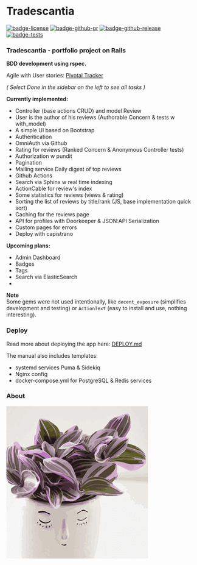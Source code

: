 # Tradescantia
[![badge-license][badge-license]][license]
[![badge-github-pr][badge-github-pr]][github-pr]
[![badge-github-release][badge-github-release]][github-release]
[![badge-tests][badge-tests]][github-workflow]

### Tradescantia - portfolio project on Rails

**BDD development using rspec.**

Agile with User stories: [Pivotal Tracker][tracker]

*( Select Done in the sidebar on the left to see all tasks )*  

**Currently implemented:**
- Controller (base actions CRUD) and model Review
- User is the author of his reviews (Authorable Concern & tests w with_model)
- A simple UI based on Bootstrap
- Authentication
- OmniAuth via Github
- Rating for reviews (Ranked Concern & Anonymous Controller tests)
- Authorization w pundit
- Pagination
- Mailing service Daily digest of top reviews
- Github Actions
- Search via Sphinx w real time indexing
- ActionCable for review's index
- Some statistics for reviews (views & rating)
- Sorting the list of reviews by title/rank (JS, base implementation quick sort)
- Caching for the reviews page
- API for profiles with Doorkeeper & JSON:API Serialization
- Custom pages for errors
- Deploy with capistrano

**Upcoming plans:**
- Admin Dashboard
- Badges
- Tags
- Search via ElasticSearch
- 

**Note**  
Some gems were not used intentionally, like `decent_exposure` (simplifies development and testing) or `ActionText` (easy to install and use, nothing interesting).

### Deploy
Read more about deploying  the app here: [DEPLOY.md](docs/deploy/DEPLOY.md)  
  
The manual also includes templates:
  - systemd services Puma & Sidekiq
  - Nginx config
  - docker-compose.yml for PostgreSQL & Redis services

### About

![tradescantia](docs/readme-tradescantia-pink-hill.gif "Tradescantia Pink Hill")

[tracker]: https://www.pivotaltracker.com/n/projects/2631941


[badge-license]: https://img.shields.io/github/license/ChildrenofkoRn/tradescantia?color=%232e9393 "license"
[license]: https://github.com/ChildrenofkoRn/tradescantia/blob/main/LICENSE "license"

[badge-github-pr]: https://img.shields.io/github/issues-pr-closed/ChildrenofKoRn/tradescantia?color=a063dd "count prs"
[github-pr]: https://github.com/ChildrenofkoRn/tradescantia/pulls "prs"

[badge-github-release]: https://img.shields.io/github/v/release/ChildrenofkoRn/tradescantia "current release"
[github-release]: https://github.com/ChildrenofkoRn/tradescantia/releases "releases"

[badge-tests]: https://img.shields.io/github/actions/workflow/status/ChildrenofkoRn/tradescantia/main_ror_rspec.yml?label=tests&branch=main&color=22c39e "tests status"
[github-workflow]: https://github.com/ChildrenofkoRn/tradescantia/actions/workflows/main_ror_rspec.yml "rspec workflow"
